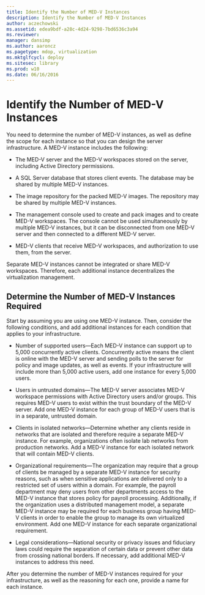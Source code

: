 ```yaml
---
title: Identify the Number of MED-V Instances
description: Identify the Number of MED-V Instances
author: aczechowski
ms.assetid: edea9bdf-a28c-4d24-9298-7bd6536c3a94
ms.reviewer: 
manager: dansimp
ms.author: aaroncz
ms.pagetype: mdop, virtualization
ms.mktglfcycl: deploy
ms.sitesec: library
ms.prod: w10
ms.date: 06/16/2016
---
```



# Identify the Number of MED-V Instances


You need to determine the number of MED-V instances, as well as define the scope for each instance so that you can design the server infrastructure. A MED-V instance includes the following:

-   The MED-V server and the MED-V workspaces stored on the server, including Active Directory permissions.

-   A SQL Server database that stores client events. The database may be shared by multiple MED-V instances.

-   The image repository for the packed MED-V images. The repository may be shared by multiple MED-V instances.

-   The management console used to create and pack images and to create MED-V workspaces. The console cannot be used simultaneously by multiple MED-V instances, but it can be disconnected from one MED-V server and then connected to a different MED-V server.

-   MED-V clients that receive MED-V workspaces, and authorization to use them, from the server.

Separate MED-V instances cannot be integrated or share MED-V workspaces. Therefore, each additional instance decentralizes the virtualization management.

## Determine the Number of MED-V Instances Required


Start by assuming you are using one MED-V instance. Then, consider the following conditions, and add additional instances for each condition that applies to your infrastructure.

-   Number of supported users—Each MED-V instance can support up to 5,000 concurrently active clients. Concurrently active means the client is online with the MED-V server and sending polls to the server for policy and image updates, as well as events. If your infrastructure will include more than 5,000 active users, add one instance for every 5,000 users.

-   Users in untrusted domains—The MED-V server associates MED-V workspace permissions with Active Directory users and/or groups. This requires MED-V users to exist within the trust boundary of the MED-V server. Add one MED-V instance for each group of MED-V users that is in a separate, untrusted domain.

-   Clients in isolated networks—Determine whether any clients reside in networks that are isolated and therefore require a separate MED-V instance. For example, organizations often isolate lab networks from production networks. Add a MED-V instance for each isolated network that will contain MED-V clients.

-   Organizational requirements—The organization may require that a group of clients be managed by a separate MED-V instance for security reasons, such as when sensitive applications are delivered only to a restricted set of users within a domain. For example, the payroll department may deny users from other departments access to the MED-V instance that stores policy for payroll processing. Additionally, if the organization uses a distributed management model, a separate MED-V instance may be required for each business group having MED-V clients in order to enable the group to manage its own virtualized environment. Add one MED-V instance for each separate organizational requirement.

-   Legal considerations—National security or privacy issues and fiduciary laws could require the separation of certain data or prevent other data from crossing national borders. If necessary, add additional MED-V instances to address this need.

After you determine the number of MED-V instances required for your infrastructure, as well as the reasoning for each one, provide a name for each instance.

 

 





